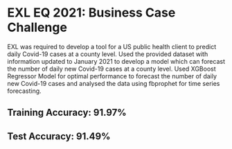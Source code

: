 # EXL EQ 2021: Business Case Challenge
EXL was required to develop a tool for a US public health client to predict daily Covid-19 cases at a county level. Used the provided dataset with information updated to January 2021 to develop a model which can forecast the number of daily new Covid-19 cases at a county level. 
Used XGBoost Regressor Model for optimal performance to forecast the number of daily new Covid-19 cases and analysed the data using fbprophet for time series forecasting.
## Training Accuracy: 91.97%
## Test Accuracy: 91.49%

